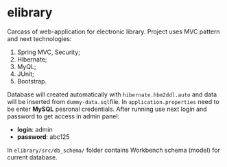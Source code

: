 # elibrary
Carcass of web-application for electronic library. Project uses MVC pattern and next technologies: 
1. Spring MVC, Security;
2. Hibernate; 
3. MyQL;
4. JUnit;
5. Bootstrap. 


Database will created automatically with `hibernate.hbm2ddl.auto` and data will be inserted from `dummy-data.sql`file. In `application.properties` need to be enter **MySQL** pesronal credentials. After running use next login and password to get access in admin panel:
* **login**: admin
* **password**: abc125

In `elibrary/src/db_schema/` folder contains Workbench schema (model) for current database. 
